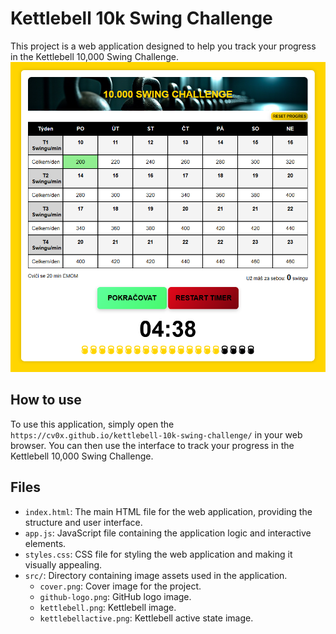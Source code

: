 # Kettlebell 10k Swing Challenge

This project is a web application designed to help you track your progress in the Kettlebell 10,000 Swing Challenge.
 ![kettlebell-10k-swing-challenge](https://github.com/cv0x/kettlebell-10k-swing-challenge/blob/main/src/10kswing.png?raw=true)

## How to use

To use this application, simply open the `https://cv0x.github.io/kettlebell-10k-swing-challenge/` in your web browser.  You can then use the interface to track your progress in the Kettlebell 10,000 Swing Challenge.

## Files

- `index.html`: The main HTML file for the web application, providing the structure and user interface.
- `app.js`:  JavaScript file containing the application logic and interactive elements.
- `styles.css`: CSS file for styling the web application and making it visually appealing.
- `src/`: Directory containing image assets used in the application.
  - `cover.png`: Cover image for the project.
  - `github-logo.png`: GitHub logo image.
  - `kettlebell.png`: Kettlebell image.
  - `kettlebellactive.png`: Kettlebell active state image.

